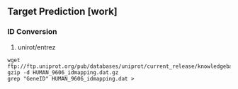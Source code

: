 ## Target Prediction [work]
### ID Conversion
1. unirot/entrez
```
wget ftp://ftp.uniprot.org/pub/databases/uniprot/current_release/knowledgebase/idmapping/by_organism/HUMAN_9606_idmapping.dat.gz
gzip -d HUMAN_9606_idmapping.dat.gz
grep "GeneID" HUMAN_9606_idmapping.dat > 

```